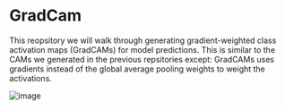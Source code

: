 # GradCam
This reopsitory we will walk through generating gradient-weighted class activation maps (GradCAMs) for model predictions.  This is similar to the CAMs we generated in the previous repsitories except: GradCAMs uses gradients instead of the global average pooling weights to weight the activations.

![image](https://user-images.githubusercontent.com/64538407/112794654-eaccec00-906f-11eb-95aa-0f14ad839ab5.png)










